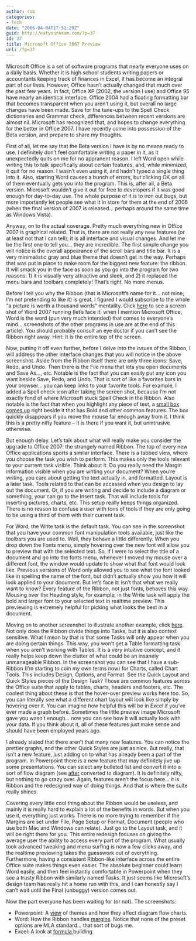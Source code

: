 ```yaml
---
author: rob
categories:
- Tech
date: "2006-04-04T17:51:29Z"
guid: http://eatyourexam.com/?p=37
id: 37
title: Microsoft Office 2007 Preview
url: /?p=37
---
```

Microsoft Office is a set of software programs that nearly everyone uses on a daily basis. Whether it is high school students writing papers or accountants keeping track of finances in Excel, it has become an integral part of our lives. However, Office hasn&#8217;t actually changed that much over the past few years. In fact, Office XP (2002, the version I use) and Office 95 have nearly an identical interface. Office 2004 had a floating formatting bar that becomes transparent when you aren&#8217;t using it, but overall no large changes have been made. Save for the tune-ups to the Spell Check dictionaries and Grammar check, differences between recent versions are almost nil. Microsoft has recognized that, and hopes to change everything for the better in Office 2007. I have recently come into possession of the Beta version, and prepare to share my thoughts.

First of all, let me say that the Beta version I have is by no means ready to use. I definitely don&#8217;t feel comfortable writing a paper in it, as it unexpectedly quits on me for no appranent reason. I left Word open while writing this to talk specifically about certain features, and, while minimized, it quit for no reason. I wasn&#8217;t even using it, and hadn&#8217;t typed a single thing into it. Also, starting Word causes a bunch of errors, but clicking OK on all of them eventually gets you into the program. This is, after all, a Beta version. Microsoft wouldn&#8217;t give it out for free to developers if it was good enough for day-to-day use. The whole purpose of it is to iron out bugs, but more importantly let people see what it in store for them at the end of 2006 (when the final version of 2007 is released&#8230; perhaps around the same time as Windows Vista).

Anyway, on to the actual coverage. Pretty much everything new in Office 2007 is graphical related. That is, there are not really any new features (or at least not that I can tell); it is all interface and visual changes. And let me be the first one to tell you&#8230; they are incredible. The first simple change you will notice is the overall appearance of the scroll bars and title bar. It is a very minimalistic gray and blue theme that doesn&#8217;t get in the way. Perhaps that was put in place to make room for the biggest new feature: the ribbon. It will smack you in the face as soon as you go into the program for two reasons: 1) it is visually very attractive and sleek, and 2) it replaced the menu bars and toolbars completely! That&#8217;s right. No more menus.

Before I tell you why the Ribbon (that is Microsoft&#8217;s name for it&#8230; not mine; I&#8217;m not pretending to like it) is great, I figured I would subscribe to the whole &#8220;a picture is worth a thousand words&#8221; mentality. Click [here](http://eatyourexam.com/my-images/office07/word2007.jpg) to see a screen shot of Word 2007 running (let&#8217;s face it: when I mention Microsoft Office, Word is the word (pun very much intended) that comes to everyone&#8217;s mind&#8230; screenshots of the other programs in use are at the end of this article). You should probably consult an eye doctor if you can&#8217;t see the Ribbon right away. Hint: It is the entire top of the screen.

Now, putting it off even further, before I delve into the issues of the Ribbon, I will address the other interface changes that you will notice in the above screenshot. Aside from the Ribbon itself there are only three icons: Save, Redo, and Undo. Then there is the File menu that lets you open documents and Save As&#8230;, etc. Notable is the fact that you can easily put any icon you want beside Save, Redo, and Undo. That is sort of like a favorites bars in your browser&#8230; you can keep links to your favorite tools. For example, I added a Spell check icon after taking the screen shot, because I&#8217;m not exactly fond of where Microsoft stuck Spell Check in the Ribbon. Also notable is the fact that when you highlight any piece of text, a [small box comes up](http://eatyourexam.com/my-images/office07/word_format.jpg) right beside it that has Bold and other common features. The box quickly disappears if you move the mouse far enough away from it. I think this is a pretty nifty feature &#8211; it is there if you want it, but unintrusive otherwise.

But enough delay. Let&#8217;s talk about what will really make you consider the upgrade to Office 2007: the strangely named Ribbon. The top of every new Office applications sports a similar interface. There is a tabbed view, where you choose the task you wish to perform. This makes only the tools relevant to your current task visible. Think about it. Do you really need the Margin information visible when you are writing your document? When you&#8217;re writing, you care about getting the text actually in, and formatted. Layout is a later task. Tools related to that can be accessed when you design to lay out the document. Or, if you are writing and decide to include a diagram or something, your can go to the Insert task. That will include tools for inserting pictures, charts, etc. This setup really keeps things organized. There is no reason to confuse a user with tons of tools if they are only going to be using a third of them with their current task.

For Word, the Write task is the default task. You can see in the screenshot that you have your common font manipulation tools available, just like the toolbars you are used to. Well, they behave a little differently. When you drop down the Fonts menu, simply hovering over the new font will allow you to preview that with the selected text. So, if I were to select the title of a document and go into the fonts menu, whenever I moved my mouse over a different font, the window would update to show what that font would look like. Previous versions of Word only allowed you to see what the font looked like in spelling the name of the font, but didn&#8217;t actually show you how it will look applied to your document. But let&#8217;s face it: isn&#8217;t that what we really want to know? Every feature of the Ribbon, not just fonts, behaves this way. Mousing over the Heading style, for example, in the Write task will apply the bold and larger font to your selected text in realtime preview. This previewing is extremely helpful for picking what looks the best in a document.

Moving on to another screenshot to illustrate another example, click [here](http://eatyourexam.com/my-images/office07/word2007_context.jpg). Not only does the Ribbon divide things into Tasks, but it is also context sensitive. What I mean by that is that some Tasks will only appear when you are doing certain things. This way, you won&#8217;t get a Table formatting task when you aren&#8217;t working with Tables. It is a very intuitive concept, and it really helps keep down the clutter of what could be an insanely unmanageable Ribbon. In the screenshot you can see that I have a sub-Ribbon (I&#8217;m starting to coin my own terms now) for Charts, called Chart Tools. This includes Design, Options, and Format. See the Quick Layout and Quick Styles pieces of the Design Task? Those are common features across the Office suite that apply to tables, charts, headers and footers, etc. The coolest thing about these is that the hover-over preview works here too. So, you can literally see what a different chart layout will look like simply by hovering over it. You can imagine how helpful this will be in Excel if you&#8217;ve ever made a graph before. Sometimes the little preview image Microsoft gave you wasn&#8217;t enough&#8230; now you can see how it will actually look with _your_ data. If you think about it, all of these features just make sense and should have been employed years ago.

I already stated that there aren&#8217;t that many new features. You can notice the prettier graphs, and the other Quick Styles are just as nice. But really, that isn&#8217;t a new feature, just adding on to what has already been a part of the program. In Powerpoint there is a new feature that may definitely jive up some presentations. You can select any bulleted list and convert it into a sort of flow diagram (see [after](http://eatyourexam.com/my-images/office07/Powerpoint_diafter.jpg) converted to diagram). It is definitely nifty, but nothing to go crazy over. Again, features aren&#8217;t the focus here&#8230; it is Ribbon and the redesigned way of doing things. And that is where the suite really shines.

Covering every little cool thing about the Ribbon would be useless, and mainly it is really hard to explain a lot of the benefits in words. But when you use it, everything just works. There is no more trying to remember if the Margins are set under File, Page Setup or Format, Document (people who use both Mac and Windows can relate). Just go to the Layout task, and it will be right there for you. This entire redesign focuses on giving the average user the ability to access every part of the program. What usually took advanced tweaking and menu surfing is now a few clicks away, and the realtime previewing takes the guesswork out of everything. Furthermore, having a consistent Ribbon-like interface across the entire Office suite makes things even easier. The absolute beginner could learn Word easily, and then feel instantly comfortable in Powerpoint when they see a trusty Ribbon with similarly named Tasks. It just seems like Microsoft&#8217;s design team has really hit a home run with this, and I can honestly say I can&#8217;t wait until the Final (unbuggy) version comes out.

Now the part everyone has been waiting for (or not). The screenshots:

  * Powerpoint: A [view](http://eatyourexam.com/my-images/office07/Powerpoint_themes.jpg) of themes and how they affect diagram flow charts.
  * Word: How the Ribbon handles [margins](http://eatyourexam.com/my-images/office07/Word_margins.jpg). Notice that none of the preset options are MLA standard&#8230; that sort of bugs me.
  * Excel: A look at [formula ](http://eatyourexam.com/my-images/office07/excel_formula.jpg)building.